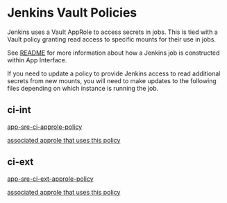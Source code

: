 # Jenkins Vault Policies
Jenkins uses a Vault AppRole to access secrets in jobs. This is tied with a Vault policy granting read
access to specific mounts for their use in jobs.

See [README](/README.md#manage-jenkins-jobs-configurations-using-jenkins-jobs) for more information about how
a Jenkins job is constructed within App Interface.

If you need to update a policy to provide Jenkins access to read additional secrets from new mounts, you will
need to make updates to the following files depending on which instance is running the job.

## ci-int
[app-sre-ci-approle-policy](/data/services/vault.devshift.net/config/prod/policies/app-sre-ci-approle-policy.yml)

[associated approle that uses this policy](/data/services/vault.devshift.net/config/prod/roles/approles/hsd_ci_approle-approle.yml)

## ci-ext
[app-sre-ci-ext-approle-policy](/data/services/vault.devshift.net/config/ci-ext/policies/ci-ext-approle-policy.yml)

[associated approle that uses this policy](/data/services/vault.devshift.net/config/ci-ext/roles/approles/ci-ext-jenkins.yml)
